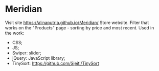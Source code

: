 # Meridian
Visit site https://alinaputria.github.io/Meridian/
Store website.
Filter that works on the "Products" page - sorting by price and most recent.
Used in the work:
- CSS;
- JS;
- Swiper: slider;
- jQuery: JavaScript library;
- TinySort: https://github.com/Sjeiti/TinySort
